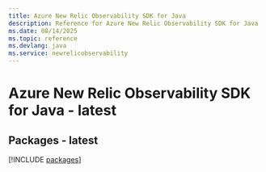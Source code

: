 ```yaml
---
title: Azure New Relic Observability SDK for Java
description: Reference for Azure New Relic Observability SDK for Java
ms.date: 08/14/2025
ms.topic: reference
ms.devlang: java
ms.service: newrelicobservability
---
```

# Azure New Relic Observability SDK for Java - latest
## Packages - latest
[!INCLUDE [packages](new-relic-observability-index.md)]